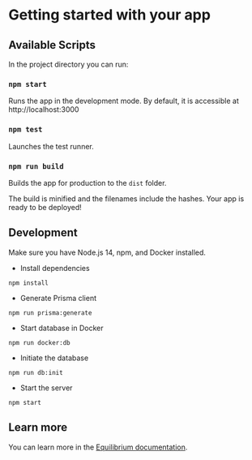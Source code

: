 # Getting started with your app

## Available Scripts

In the project directory you can run:

### `npm start`

Runs the app in the development mode.
By default, it is accessible at http://localhost:3000

### `npm test`

Launches the test runner.

### `npm run build`

Builds the app for production to the `dist` folder.

The build is minified and the filenames include the hashes.
Your app is ready to be deployed!

## Development

Make sure you have Node.js 14, npm, and Docker installed.

- Install dependencies

```
npm install
```

- Generate Prisma client

```
npm run prisma:generate
```

- Start database in Docker

```
npm run docker:db
```

- Initiate the database

```
npm run db:init
```

- Start the server

```
npm start
```

## Learn more

You can learn more in the [Equilibrium documentation](https://docs.equilibrium.com/guides/getting-started).
